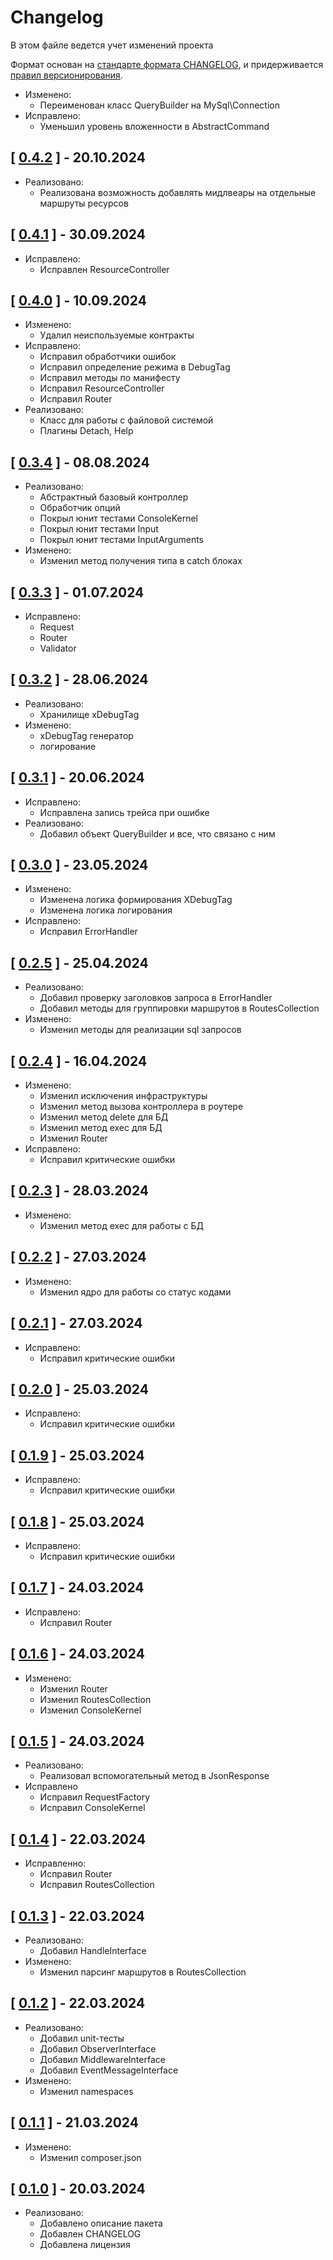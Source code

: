 # Changelog

В этом файле ведется учет изменений проекта

Формат основан на [стандарте формата CHANGELOG](https://keepachangelog.com/en/1.0.0/),
и придерживается [правил версионирования](https://semver.org/spec/v2.0.0.html).

- Изменено:
  - Переименован класс QueryBuilder на MySql\Connection
- Исправлено:
  - Уменьшил уровень вложенности в AbstractCommand

## [ [0.4.2](https://github.com/C-o-d-eCraft/framework/releases/tag/0.4.2) ] - 20.10.2024
- Реализовано:
  - Реализована возможность добавлять мидлвеары на отдельные маршруты ресурсов

## [ [0.4.1](https://github.com/C-o-d-eCraft/framework/releases/tag/0.4.1) ] - 30.09.2024
- Исправлено:
  - Исправлен ResourceController 

## [ [0.4.0](https://github.com/C-o-d-eCraft/framework/releases/tag/0.4.0) ] - 10.09.2024
- Изменено:
  - Удалил неиспользуемые контракты
- Исправлено:
  - Исправил обработчики ошибок 
  - Исправил определение режима в DebugTag
  - Исправил методы по манифесту
  - Исправил ResourceController
  - Исправил Router
- Реализовано:
  - Класс для работы с файловой системой
  - Плагины Detach, Help

## [ [0.3.4](https://github.com/C-o-d-eCraft/framework/releases/tag/0.3.4) ] - 08.08.2024
- Реализовано:
  - Абстрактный базовый контроллер
  - Обработчик опций 
  - Покрыл юнит тестами ConsoleKernel
  - Покрыл юнит тестами Input
  - Покрыл юнит тестами InputArguments
- Изменено:
  - Изменил метод получения типа в catch блоках 

## [ [0.3.3](https://github.com/C-o-d-eCraft/framework/releases/tag/0.3.3) ] - 01.07.2024
- Исправлено:
  - Request
  - Router
  - Validator

## [ [0.3.2](https://github.com/C-o-d-eCraft/framework/releases/tag/0.3.2) ] - 28.06.2024
- Реализовано:
  - Хранилище xDebugTag
- Изменено:
  - xDebugTag генератор
  - логирование

## [ [0.3.1](https://github.com/C-o-d-eCraft/framework/releases/tag/0.3.1) ] - 20.06.2024
- Исправлено:
  - Исправлена запись трейса при ошибке
- Реализовано:
  - Добавил объект QueryBuilder и все, что связано с ним

## [ [0.3.0](https://github.com/C-o-d-eCraft/framework/releases/tag/0.3.0) ] - 23.05.2024
- Изменено:
  - Изменена логика формирования XDebugTag
  - Изменена логика логирования
- Исправлено:
  - Исправил ErrorHandler

## [ [0.2.5](https://github.com/C-o-d-eCraft/framework/releases/tag/0.2.5) ] - 25.04.2024
- Реализовано:
  - Добавил проверку заголовков запроса в ErrorHandler 
  - Добавил методы для группировки маршрутов в RoutesCollection 
- Изменено:
  - Изменил методы для реализации sql запросов

## [ [0.2.4](https://github.com/C-o-d-eCraft/framework/releases/tag/0.2.4) ] - 16.04.2024
- Изменено:
  - Изменил исключения инфраструктуры
  - Изменил метод вызова контроллера в роутере
  - Изменил метод delete для БД
  - Изменил метод exec для БД
  - Изменил Router
- Исправлено:
  - Исправил критические ошибки

## [ [0.2.3](https://github.com/C-o-d-eCraft/framework/releases/tag/0.2.3) ] - 28.03.2024
- Изменено:
  - Изменил метод exec для работы с БД

## [ [0.2.2](https://github.com/C-o-d-eCraft/framework/releases/tag/0.2.2) ] - 27.03.2024
- Изменено:
  - Изменил ядро для работы со статус кодами

## [ [0.2.1](https://github.com/C-o-d-eCraft/framework/releases/tag/0.2.1) ] - 27.03.2024
- Исправлено:
  - Исправил критические ошибки

## [ [0.2.0](https://github.com/C-o-d-eCraft/framework/releases/tag/0.2.0) ] - 25.03.2024
- Исправлено:
  - Исправил критические ошибки
  
## [ [0.1.9](https://github.com/C-o-d-eCraft/framework/releases/tag/0.1.9) ] - 25.03.2024
- Исправлено:
  - Исправил критические ошибки

## [ [0.1.8](https://github.com/C-o-d-eCraft/framework/releases/tag/0.1.8) ] - 25.03.2024
- Исправлено:
  - Исправил критические ошибки

## [ [0.1.7](https://github.com/C-o-d-eCraft/framework/releases/tag/0.1.7) ] - 24.03.2024
- Исправлено:
  - Исправил Router

## [ [0.1.6](https://github.com/C-o-d-eCraft/framework/releases/tag/0.1.6) ] - 24.03.2024
- Изменено:
  - Изменил Router
  - Изменил RoutesCollection
  - Изменил ConsoleKernel

## [ [0.1.5](https://github.com/C-o-d-eCraft/framework/releases/tag/0.1.5) ] - 24.03.2024
- Реализовано:
  - Реализовал вспомогательный метод в JsonResponse 
- Исправлено
  - Исправил RequestFactory
  - Исправил ConsoleKernel

## [ [0.1.4](https://github.com/C-o-d-eCraft/framework/releases/tag/0.1.4) ] - 22.03.2024
- Исправленно:
  - Исправил Router
  - Исправил RoutesCollection

## [ [0.1.3](https://github.com/C-o-d-eCraft/framework/releases/tag/0.1.3) ] - 22.03.2024
- Реализовано:
  - Добавил HandleInterface
- Изменено:
  - Изменил парсинг маршрутов в RoutesCollection

## [ [0.1.2](https://github.com/C-o-d-eCraft/framework/releases/tag/0.1.2) ] - 22.03.2024
- Реализовано:
  - Добавил unit-тесты
  - Добавил ObserverInterface
  - Добавил MiddlewareInterface
  - Добавил EventMessageInterface
- Изменено:
  - Изменил namespaces

## [ [0.1.1](https://github.com/C-o-d-eCraft/framework/releases/tag/0.1.1) ] - 21.03.2024
- Изменено:
  - Изменил composer.json 

## [ [0.1.0](https://github.com/C-o-d-eCraft/framework/releases/tag/0.1.0) ] - 20.03.2024
- Реализовано:
  - Добавлено описание пакета
  - Добавлен CHANGELOG
  - Добавлена лицензия